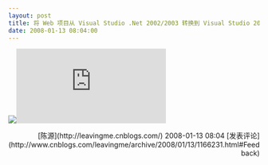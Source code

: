 ```yaml
---
layout: post
title: 将 Web 项目从 Visual Studio .Net 2002/2003 转换到 Visual Studio 2005 的分步指南
date: 2008-01-13 08:04:00
---
```

![](aggbug/2040248.aspx)![](http://www.cnblogs.com/leavingme/aggbug/1166231.html)

<div align="right">[陈源](http://leavingme.cnblogs.com/) 2008-01-13 08:04 [发表评论](http://www.cnblogs.com/leavingme/archive/2008/01/13/1166231.html#Feedback)</div>